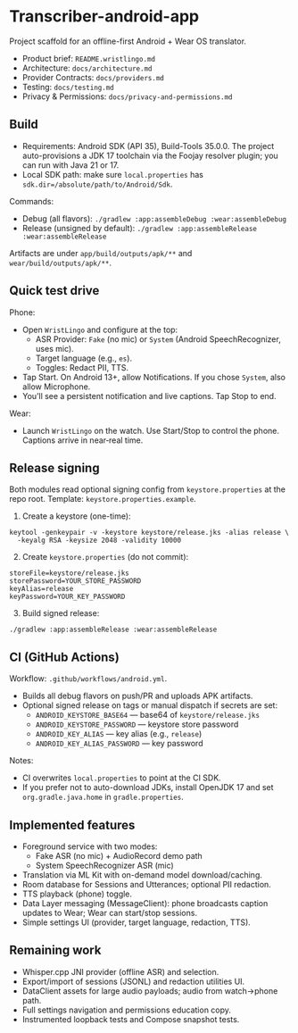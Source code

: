 # Transcriber-android-app

Project scaffold for an offline-first Android + Wear OS translator.

- Product brief: `README.wristlingo.md`
- Architecture: `docs/architecture.md`
- Provider Contracts: `docs/providers.md`
- Testing: `docs/testing.md`
- Privacy & Permissions: `docs/privacy-and-permissions.md`

## Build

- Requirements: Android SDK (API 35), Build-Tools 35.0.0. The project auto-provisions a JDK 17 toolchain via the Foojay resolver plugin; you can run with Java 21 or 17.
- Local SDK path: make sure `local.properties` has `sdk.dir=/absolute/path/to/Android/Sdk`.

Commands:
- Debug (all flavors): `./gradlew :app:assembleDebug :wear:assembleDebug`
- Release (unsigned by default): `./gradlew :app:assembleRelease :wear:assembleRelease`

Artifacts are under `app/build/outputs/apk/**` and `wear/build/outputs/apk/**`.

## Quick test drive

Phone:
- Open `WristLingo` and configure at the top:
  - ASR Provider: `Fake` (no mic) or `System` (Android SpeechRecognizer, uses mic).
  - Target language (e.g., `es`).
  - Toggles: Redact PII, TTS.
- Tap Start. On Android 13+, allow Notifications. If you chose `System`, also allow Microphone.
- You’ll see a persistent notification and live captions. Tap Stop to end.

Wear:
- Launch `WristLingo` on the watch. Use Start/Stop to control the phone. Captions arrive in near‑real time.

## Release signing

Both modules read optional signing config from `keystore.properties` at the repo root. Template: `keystore.properties.example`.

1) Create a keystore (one-time):
```
keytool -genkeypair -v -keystore keystore/release.jks -alias release \
  -keyalg RSA -keysize 2048 -validity 10000
```
2) Create `keystore.properties` (do not commit):
```
storeFile=keystore/release.jks
storePassword=YOUR_STORE_PASSWORD
keyAlias=release
keyPassword=YOUR_KEY_PASSWORD
```
3) Build signed release:
```
./gradlew :app:assembleRelease :wear:assembleRelease
```

## CI (GitHub Actions)

Workflow: `.github/workflows/android.yml`.

- Builds all debug flavors on push/PR and uploads APK artifacts.
- Optional signed release on tags or manual dispatch if secrets are set:
  - `ANDROID_KEYSTORE_BASE64` — base64 of `keystore/release.jks`
  - `ANDROID_KEYSTORE_PASSWORD` — keystore store password
  - `ANDROID_KEY_ALIAS` — key alias (e.g., `release`)
  - `ANDROID_KEY_ALIAS_PASSWORD` — key password

Notes:
- CI overwrites `local.properties` to point at the CI SDK.
- If you prefer not to auto-download JDKs, install OpenJDK 17 and set `org.gradle.java.home` in `gradle.properties`.

## Implemented features

- Foreground service with two modes:
  - Fake ASR (no mic) + AudioRecord demo path
  - System SpeechRecognizer ASR (mic)
- Translation via ML Kit with on-demand model download/caching.
- Room database for Sessions and Utterances; optional PII redaction.
- TTS playback (phone) toggle.
- Data Layer messaging (MessageClient): phone broadcasts caption updates to Wear; Wear can start/stop sessions.
- Simple settings UI (provider, target language, redaction, TTS).

## Remaining work

- Whisper.cpp JNI provider (offline ASR) and selection.
- Export/import of sessions (JSONL) and redaction utilities UI.
- DataClient assets for large audio payloads; audio from watch→phone path.
- Full settings navigation and permissions education copy.
- Instrumented loopback tests and Compose snapshot tests.
